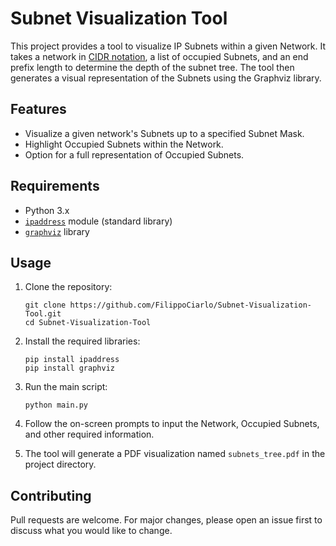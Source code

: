 # Subnet Visualization Tool

This project provides a tool to visualize IP Subnets within a given Network. It takes a network in [CIDR notation](https://it.wikipedia.org/wiki/Classless_Inter-Domain_Routing), a list of occupied Subnets, and an end prefix length to determine the depth of the subnet tree. The tool then generates a visual representation of the Subnets using the Graphviz library.

## Features

- Visualize a given network's Subnets up to a specified Subnet Mask.
- Highlight Occupied Subnets within the Network.
- Option for a full representation of Occupied Subnets.

## Requirements

- Python 3.x
- [`ipaddress`](https://docs.python.org/3/library/ipaddress.html) module (standard library)
- [`graphviz`](https://graphviz.org) library

## Usage

1. Clone the repository:
    ```
    git clone https://github.com/FilippoCiarlo/Subnet-Visualization-Tool.git
    cd Subnet-Visualization-Tool
    ```

2. Install the required libraries:
    ```
    pip install ipaddress
    pip install graphviz
    ```

3. Run the main script:
    ```
    python main.py
    ```

4. Follow the on-screen prompts to input the Network, Occupied Subnets, and other required information.

5. The tool will generate a PDF visualization named `subnets_tree.pdf` in the project directory.

## Contributing

Pull requests are welcome. For major changes, please open an issue first to discuss what you would like to change.